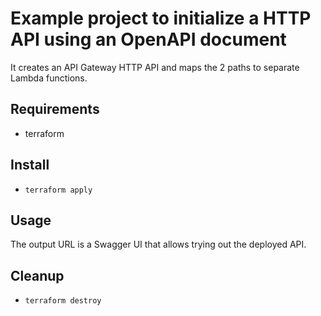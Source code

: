 # Example project to initialize a HTTP API using an OpenAPI document

It creates an API Gateway HTTP API and maps the 2 paths to separate Lambda functions.

## Requirements

* terraform

## Install

* ```terraform apply```

## Usage

The output URL is a Swagger UI that allows trying out the deployed API.

## Cleanup

* ```terraform destroy```
